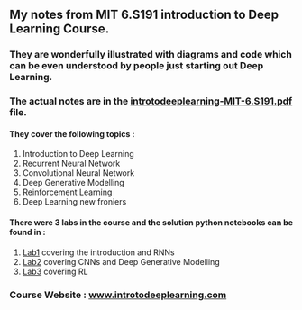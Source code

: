 ## My notes from MIT 6.S191 introduction to Deep Learning Course.
### They are wonderfully illustrated with diagrams and code which can be even understood by people just starting out Deep Learning. 
### The actual notes are in the [introtodeeplearning-MIT-6.S191.pdf](introtodeeplearning-MIT-6.S191.pdf) file.
#### They cover the following topics :
  1. Introduction to Deep Learning
  2. Recurrent Neural Network
  3. Convolutional Neural Network
  4. Deep Generative Modelling
  5. Reinforcement Learning
  6. Deep Learning new froniers
#### There were 3 labs in the course and the solution python notebooks can be found in :
  1. [Lab1](Lab1) covering the introduction and RNNs
  2. [Lab2](Lab2) covering CNNs and Deep Generative Modelling
  3. [Lab3](Lab3) covering RL
### Course Website : www.introtodeeplearning.com  
